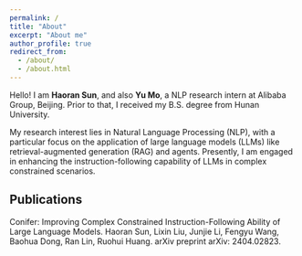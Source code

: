```yaml
---
permalink: /
title: "About"
excerpt: "About me"
author_profile: true
redirect_from: 
  - /about/
  - /about.html
---
```


Hello! I am **Haoran Sun**, and also **Yu Mo**, a NLP research intern at Alibaba Group, Beijing. Prior to that, I received my B.S. degree from Hunan University.

My research interest lies in Natural Language Processing (NLP), with a particular focus on the application of large language models (LLMs) like retrieval-augmented generation (RAG) and agents. Presently, I am engaged in enhancing the instruction-following capability of LLMs in complex constrained scenarios. 

## Publications

Conifer: Improving Complex Constrained Instruction-Following Ability of Large Language Models. Haoran Sun, Lixin Liu, Junjie Li, Fengyu Wang, Baohua Dong, Ran Lin, Ruohui Huang. arXiv preprint arXiv: 2404.02823.
